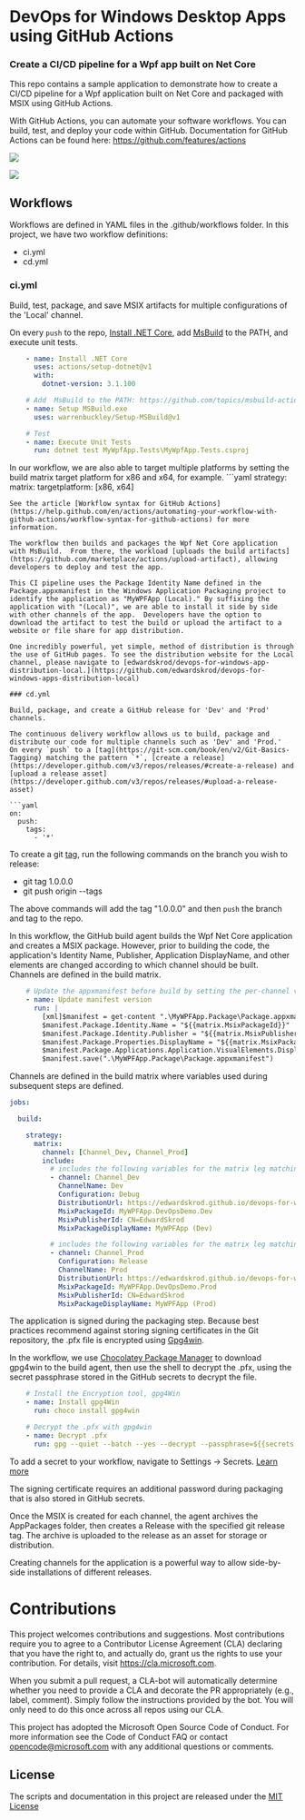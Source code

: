 # DevOps for Windows Desktop Apps using GitHub Actions

### Create a CI/CD pipeline for a Wpf app built on Net Core

This repo contains a sample application to demonstrate how to create a CI/CD pipeline for a Wpf application built on Net Core and packaged with MSIX using GitHub Actions. 

With GitHub Actions, you can automate your software workflows.  You can build, test, and deploy your code within GitHub.  Documentation for GitHub Actions can be found here: https://github.com/features/actions


![](https://github.com/edwardskrod/devops-for-windows-apps/workflows/Wpf%20Continuous%20Integration/badge.svg)

![](https://github.com/edwardskrod/devops-for-windows-apps/workflows/Wpf%20Continuous%20Delivery/badge.svg)

## Workflows

Workflows are defined in YAML files in the .github/workflows folder.  In this project, we have two workflow definitions:
* ci.yml
* cd.yml

### ci.yml

Build, test, package, and save MSIX artifacts for multiple configurations of the 'Local' channel.

On every `push` to the repo, [Install .NET Core](https://github.com/actions/setup-dotnet), add [MsBuild](https://github.com/topics/msbuild-action) to the PATH, and execute unit tests.

```yaml
    - name: Install .NET Core
      uses: actions/setup-dotnet@v1
      with:
        dotnet-version: 3.1.100

    # Add  MsBuild to the PATH: https://github.com/topics/msbuild-action
    - name: Setup MSBuild.exe
      uses: warrenbuckley/Setup-MSBuild@v1

    # Test
    - name: Execute Unit Tests
      run: dotnet test MyWpfApp.Tests\MyWpfApp.Tests.csproj
```

In our workflow, we are also able to target multiple platforms by setting the build matrix target platform for x86 and x64, for example. ```yaml
    strategy:
      matrix:
        targetplatform: [x86, x64]
```
See the article [Workflow syntax for GitHub Actions](https://help.github.com/en/actions/automating-your-workflow-with-github-actions/workflow-syntax-for-github-actions) for more information.

The workflow then builds and packages the Wpf Net Core application with MsBuild.  From there, the workload [uploads the build artifacts](https://github.com/marketplace/actions/upload-artifact), allowing developers to deploy and test the app.

This CI pipeline uses the Package Identity Name defined in the Package.appxmanifest in the Windows Application Packaging project to identify the application as "MyWPFApp (Local)." By suffixing the application with "(Local)", we are able to install it side by side with other channels of the app.  Developers have the option to download the artifact to test the build or upload the artifact to a website or file share for app distribution.  

One incredibly powerful, yet simple, method of distribution is through the use of GitHub pages. To see the distribution website for the Local channel, please navigate to [edwardskrod/devops-for-windows-app-distribution-local.](https://github.com/edwardskrod/devops-for-windows-apps-distribution-local)

### cd.yml

Build, package, and create a GitHub release for 'Dev' and 'Prod' channels.

The continuous delivery workflow allows us to build, package and distribute our code for multiple channels such as 'Dev' and 'Prod.'   On every `push` to a [tag](https://git-scm.com/book/en/v2/Git-Basics-Tagging) matching the pattern `*`, [create a release](https://developer.github.com/v3/repos/releases/#create-a-release) and [upload a release asset](https://developer.github.com/v3/repos/releases/#upload-a-release-asset)  

```yaml
on: 
  push:
    tags:
      - '*'
```

To create a git [tag](https://git-scm.com/book/en/v2/Git-Basics-Tagging), run the following commands on the branch you wish to release:
* git tag 1.0.0.0
* git push origin --tags

The above commands will add the tag "1.0.0.0" and then `push` the branch and tag to the repo.

In this workflow, the GitHub build agent builds the Wpf Net Core application and creates a MSIX package. However, prior to building the code, the application's Identity Name, Publisher, Application DisplayName, and other elements are changed according to which channel should be built. Channels are defined in the build matrix.

```yaml
    # Update the appxmanifest before build by setting the per-channel values set in the matrix.
    - name: Update manifest version
      run: |
        [xml]$manifest = get-content ".\MyWPFApp.Package\Package.appxmanifest"
        $manifest.Package.Identity.Name = "${{matrix.MsixPackageId}}"
        $manifest.Package.Identity.Publisher = "${{matrix.MsixPublisherId}}"
        $manifest.Package.Properties.DisplayName = "${{matrix.MsixPackageDisplayName}}"
        $manifest.Package.Applications.Application.VisualElements.DisplayName = "${{matrix.MsixPackageDisplayName}}"
        $manifest.save(".\MyWPFApp.Package\Package.appxmanifest")
```
 
 Channels are defined in the build matrix where variables used during subsequent steps are defined.
```yaml
jobs:

  build:

    strategy:
      matrix:
        channel: [Channel_Dev, Channel_Prod]
        include:
          # includes the following variables for the matrix leg matching Channel_Dev
          - channel: Channel_Dev
            ChannelName: Dev
            Configuration: Debug
            DistributionUrl: https://edwardskrod.github.io/devops-for-windows-apps-distribution-dev
            MsixPackageId: MyWPFApp.DevOpsDemo.Dev
            MsixPublisherId: CN=EdwardSkrod
            MsixPackageDisplayName: MyWPFApp (Dev)

          # includes the following variables for the matrix leg matching Channel_Test
          - channel: Channel_Prod
            Configuration: Release
            ChannelName: Prod
            DistributionUrl: https://edwardskrod.github.io/devops-for-windows-apps-distribution-prod
            MsixPackageId: MyWPFApp.DevOpsDemo.Prod
            MsixPublisherId: CN=EdwardSkrod
            MsixPackageDisplayName: MyWPFApp (Prod)
```

The application is signed during the packaging step. Because best practices recommend against storing signing certificates in the Git repository, the .pfx file is encrypted using [Gpg4win](https://www.gpg4win.org/thanks-for-download.html).  

In the workflow, we use [Chocolatey Package Manager](https://chocolatey.org/) to download gpg4win to the build agent, then use the shell to decrypt the .pfx, using the secret passphrase stored in the GitHub secrets to decrypt the file. 

```yaml
    # Install the Encryption tool, gpg4Win
    - name: Install gpg4Win
      run: choco install gpg4win

    # Decrypt the .pfx with gpg4win
    - name: Decrypt .pfx
      run: gpg --quiet --batch --yes --decrypt --passphrase=${{secrets.Pfx_gpg_secret_passphrase}} --output MyWpfApp.Package\EdwardSkrodDeveloper.pfx MyWPFApp.Package\EdwardSkrodDeveloper.pfx.gpg
```

To add a secret to your workflow, navigate to Settings -> Secrets. [Learn more](https://help.github.com/en/actions/automating-your-workflow-with-github-actions/virtual-environments-for-github-hosted-runners#creating-and-using-secrets-encrypted-variables)

The signing certificate requires an additional password during packaging that is also stored in GitHub secrets.  

Once the MSIX is created for each channel, the agent archives the AppPackages folder, then creates a Release with the specified git release tag.  The archive is uploaded to the release as an asset for storage or distribution.

Creating channels for the application is a powerful way to allow side-by-side installations of different releases.


# Contributions
This project welcomes contributions and suggestions. Most contributions require you to agree to a Contributor License Agreement (CLA) declaring that you have the right to, and actually do, grant us the rights to use your contribution. For details, visit https://cla.microsoft.com.

When you submit a pull request, a CLA-bot will automatically determine whether you need to provide a CLA and decorate the PR appropriately (e.g., label, comment). Simply follow the instructions provided by the bot. You will only need to do this once across all repos using our CLA.

This project has adopted the Microsoft Open Source Code of Conduct. For more information see the Code of Conduct FAQ or contact opencode@microsoft.com with any additional questions or comments.

## License
The scripts and documentation in this project are released under the [MIT License](LICENSE)
